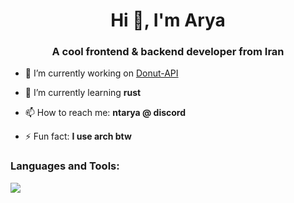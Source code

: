 <h1 align="center">Hi 👋, I'm Arya</h1>
<h3 align="center">A cool frontend & backend developer from Iran</h3>

- 🔭 I’m currently working on [Donut-API](SOON)

- 🌱 I’m currently learning **rust**

- 📫 How to reach me: **ntarya @ discord**

- ⚡ Fun fact: **I use arch btw**


<h3 align="left">Languages and Tools:</h3>
<img src="https://skillicons.dev/icons?i=html,css,tailwind,js,react,nextjs,markdown,python,rust,figma,discord,github,vscode,photoshop,linux,arch,windows">
